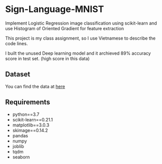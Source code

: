 # Sign-Language-MNIST
Implement Logistic Regression image classification using scikit-learn and use Histogram of Oriented Gradient for feature extraction

This project is my class assignment, so I use Vietnamese to describe the code lines.

I built the unused Deep learning model and it archieved 89% accuracy score in test set. (high score in this data)

## Dataset

You can find the data at [here](https://www.kaggle.com/datamunge/sign-language-mnist)

## Requirements

+ python==3.7
+ scikit-learn==0.21.1
+ matplotlib==3.0.3
+ skimage==0.14.2
+ pandas
+ numpy
+ joblib
+ tqdm
+ seaborn
